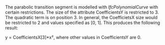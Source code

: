 The parabolic transition segment is modelled with _IfcPolynomialCurve_ with certain restrictions. The size of the attribute CoefficientsY is restricted to 3. The quadratic term is on position 3. In general, the CoefficietsX size would be restricted to 2 and values specified as [0, 1]. This produces the following result:

y = CoefficientsX[3]*x², where other values in CoefficientsY are 0.
